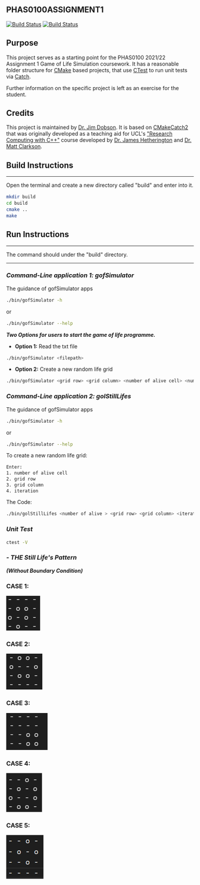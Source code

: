 PHAS0100ASSIGNMENT1
------------------

[![Build Status](https://travis-ci.com/[USERNAME]/PHAS0100Assignment1.svg?branch=master)](https://travis-ci.com/[USERNAME]/PHAS0100Assignment1)
[![Build Status](https://ci.appveyor.com/api/projects/status/[APPVEYOR_ID]/branch/master)](https://ci.appveyor.com/project/[USERNAME]/PHAS0100Assignment1)


Purpose
-------

This project serves as a starting point for the PHAS0100 2021/22 Assignment 1 Game of Life Simulation coursework. It has a reasonable folder structure for [CMake](https://cmake.org/) based projects,
that use [CTest](https://cmake.org/) to run unit tests via [Catch](https://github.com/catchorg/Catch2). 

Further information on the specific project is left as an exercise for the student.


Credits
-------

This project is maintained by [Dr. Jim Dobson](https://www.ucl.ac.uk/physics-astronomy/people/dr-jim-dobson). It is based on [CMakeCatch2](https://github.com/UCL/CMakeCatch2.git) that was originally developed as a teaching aid for UCL's ["Research Computing with C++"](http://rits.github-pages.ucl.ac.uk/research-computing-with-cpp/)
course developed by [Dr. James Hetherington](http://www.ucl.ac.uk/research-it-services/people/james)
and [Dr. Matt Clarkson](https://iris.ucl.ac.uk/iris/browse/profile?upi=MJCLA42).


Build Instructions
------------------
****
Open the terminal and create a new directory called "build" and enter into it.

```Bash
mkdir build
cd build
cmake ..
make
```

Run Instructions
----------------
****
The command should under the "build" directory.

----------------

### ***Command-Line application 1: gofSimulator***

The guidance of gofSimulator apps

```Bash
./bin/gofSimulator -h
```
or
```Bash
./bin/gofSimulator --help
```

***Two Options for users to start the game of life programme.***

- **Option 1:** Read the txt file
```Bash
./bin/gofSimulator <filepath> 
```

- **Option 2:** Create a new random life grid

```Bash
./bin/gofSimulator <grid row> <grid column> <number of alive cell> <number of alive >
```

### ***Command-Line application 2: golStillLifes***

The guidance of gofSimulator apps

```Bash
./bin/gofSimulator -h
```
or
```Bash
./bin/gofSimulator --help
```

To create a new random life grid:
    
    Enter:
    1. number of alive cell
    2. grid row 
    3. grid column
    4. iteration

The Code:
```Bash
./bin/golStillLifes <number of alive > <grid row> <grid column> <iteration> 
```

### ***Unit Test***
```Bash
ctest -V
```

### ***- THE Still Life's Pattern***

***(Without Boundary Condition)*** 

### **CASE 1:**
![4x4fig1](/Screengrabs/StillPattern/Pattern1.png)
### **CASE 2:**
![4x4fig1](/Screengrabs/StillPattern/Pattern2.png)
### **CASE 3:**
![4x4fig1](/Screengrabs/StillPattern/Pattern3.png)
### **CASE 4:**
![4x4fig1](/Screengrabs/StillPattern/Pattern4.png)
### **CASE 5:**
![4x4fig1](/Screengrabs/StillPattern/Pattern5.png)